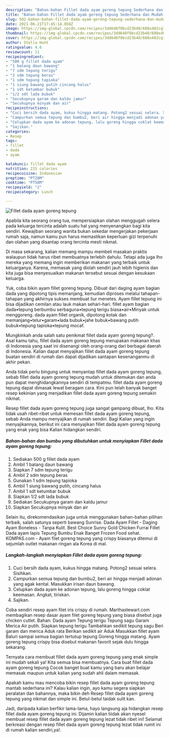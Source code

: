 ```yaml
---
description: "Bahan-bahan Fillet dada ayam goreng tepung Sederhana dan Mudah Dibuat"
title: "Bahan-bahan Fillet dada ayam goreng tepung Sederhana dan Mudah Dibuat"
slug: 502-bahan-bahan-fillet-dada-ayam-goreng-tepung-sederhana-dan-mudah-dibuat
date: 2021-06-21T17:45:14.058Z
image: https://img-global.cpcdn.com/recipes/3dd648f0bcd23b40/680x482cq70/fillet-dada-ayam-goreng-tepung-foto-resep-utama.jpg
thumbnail: https://img-global.cpcdn.com/recipes/3dd648f0bcd23b40/680x482cq70/fillet-dada-ayam-goreng-tepung-foto-resep-utama.jpg
cover: https://img-global.cpcdn.com/recipes/3dd648f0bcd23b40/680x482cq70/fillet-dada-ayam-goreng-tepung-foto-resep-utama.jpg
author: Stella Hunt
ratingvalue: 4.6
reviewcount: 11
recipeingredient:
- "500 g fillet dada ayam"
- "1 batang daun bawang"
- "7 sdm tepung terigu"
- "2 sdm tepung beras"
- "1 sdm tepung tapioka"
- "1 siung bawang putih cincang halus"
- "1 sdt ketumbar bubuk"
- "1/2 sdt lada bubuk"
- "Secukupnya garam dan kaldu jamur"
- "Secukupnya minyak dan air"
recipeinstructions:
- "Cuci bersih dada ayam, kukus hingga matang. Potong2 sesuai selera. Sisihkan."
- "Campurkan semua tepung dan bumbu2, beri air hingga menjadi adonan yang agak kental. Masukkan irisan daun bawang."
- "Celupkan dada ayam ke adonan tepung, lalu goreng hingga coklat keemasan. Angkat, tiriskan."
- "Sajikan."
categories:
- Resep
tags:
- fillet
- dada
- ayam

katakunci: fillet dada ayam 
nutrition: 215 calories
recipecuisine: Indonesian
preptime: "PT28M"
cooktime: "PT58M"
recipeyield: "2"
recipecategory: Lunch

---
```



![Fillet dada ayam goreng tepung](https://img-global.cpcdn.com/recipes/3dd648f0bcd23b40/680x482cq70/fillet-dada-ayam-goreng-tepung-foto-resep-utama.jpg)

Apabila kita seorang orang tua, mempersiapkan olahan menggugah selera pada keluarga tercinta adalah suatu hal yang menyenangkan bagi kita sendiri. Kewajiban seorang  wanita bukan sekedar mengerjakan pekerjaan rumah saja, namun kamu pun harus memastikan keperluan gizi terpenuhi dan olahan yang disantap orang tercinta mesti nikmat.

Di masa  sekarang, kalian memang mampu membeli masakan praktis walaupun tidak harus ribet membuatnya terlebih dahulu. Tetapi ada juga lho mereka yang memang ingin memberikan makanan yang terbaik untuk keluarganya. Karena, memasak yang diolah sendiri jauh lebih higienis dan kita juga bisa menyesuaikan makanan tersebut sesuai dengan kesukaan keluarga. 

Yuk, coba bikin ayam fillet goreng tepung. Dibuat dari daging ayam bagian dada yang dipotong tipis memanjang, kemudian diproses melalui tahapan-tahapan yang akhirnya sukses membuat liur menetes. Ayam fillet tepung ini bisa dijadikan cemilan atau lauk makan sehari-hari. fillet ayam bagian dada•tepung berbumbu serbaguna•tepung terigu biasa•air•Minyak untuk menggoreng. dada ayam fillet organik, dipotong kotak dan memanjang•telur•garam•lada bubuk•jahe bubuk•bawang putih bubuk•tepung tapioka•tepung mocaf.

Mungkinkah anda salah satu penikmat fillet dada ayam goreng tepung?. Asal kamu tahu, fillet dada ayam goreng tepung merupakan makanan khas di Indonesia yang saat ini disenangi oleh orang-orang dari berbagai daerah di Indonesia. Kalian dapat menyajikan fillet dada ayam goreng tepung buatan sendiri di rumah dan dapat dijadikan santapan kesenanganmu di akhir pekan.

Anda tidak perlu bingung untuk menyantap fillet dada ayam goreng tepung, sebab fillet dada ayam goreng tepung mudah untuk ditemukan dan anda pun dapat menghidangkannya sendiri di tempatmu. fillet dada ayam goreng tepung dapat dimasak lewat beragam cara. Kini pun telah banyak banget resep kekinian yang menjadikan fillet dada ayam goreng tepung semakin nikmat.

Resep fillet dada ayam goreng tepung juga sangat gampang dibuat, lho. Kita tidak usah ribet-ribet untuk memesan fillet dada ayam goreng tepung, sebab Anda mampu menyajikan di rumah sendiri. Bagi Kalian yang ingin menyajikannya, berikut ini cara menyajikan fillet dada ayam goreng tepung yang enak yang bisa Kalian hidangkan sendiri.

<!--inarticleads1-->

##### Bahan-bahan dan bumbu yang dibutuhkan untuk menyiapkan Fillet dada ayam goreng tepung:

1. Sediakan 500 g fillet dada ayam
1. Ambil 1 batang daun bawang
1. Siapkan 7 sdm tepung terigu
1. Ambil 2 sdm tepung beras
1. Gunakan 1 sdm tepung tapioka
1. Ambil 1 siung bawang putih, cincang halus
1. Ambil 1 sdt ketumbar bubuk
1. Siapkan 1/2 sdt lada bubuk
1. Sediakan Secukupnya garam dan kaldu jamur
1. Siapkan Secukupnya minyak dan air


Selain itu, direkomendasikan juga untuk menggunakan bahan-bahan pilihan terbaik, salah satunya seperti bawang Sunrise. Dada Ayam Fillet - Daging Ayam Boneless - Tanpa Kulit. Best Choice Sunny Gold Chicken Furrai Fillet Dada ayam lapis Tepung Bumbu Enak Banget Frozen Food sehat. KOMPAS.com - Ayam filet goreng tepung yang crispy biasanya ditemui di sejumlah outlet makanan ringan ala Korea di mal. 

<!--inarticleads2-->

##### Langkah-langkah menyiapkan Fillet dada ayam goreng tepung:

1. Cuci bersih dada ayam, kukus hingga matang. Potong2 sesuai selera. Sisihkan.
1. Campurkan semua tepung dan bumbu2, beri air hingga menjadi adonan yang agak kental. Masukkan irisan daun bawang.
1. Celupkan dada ayam ke adonan tepung, lalu goreng hingga coklat keemasan. Angkat, tiriskan.
1. Sajikan.


Coba sendiri resep ayam filet iris crispy di rumah. Marthastewart.com membagikan resep dasar ayam filet goreng tepung yang biasa disebut juga chicken cutlet. Bahan: Dada ayam Tepung terigu Tepung sagu Garam Merica Air putih. Siapkan tepung terigu Tambahkan sedikit tepung sagu Beri garam dan merica Aduk rata Berikan sedikit air Aduk Masukkan fillet ayam Baluri sampai semua bagian tertutup tepung Goreng hingga matang. Ayam goreng tepung crispy bisa disebut makanan favorit sejak dulu hingga sekarang. 

Ternyata cara membuat fillet dada ayam goreng tepung yang enak simple ini mudah sekali ya! Kita semua bisa membuatnya. Cara buat fillet dada ayam goreng tepung Cocok banget buat kamu yang baru akan belajar memasak maupun untuk kalian yang sudah ahli dalam memasak.

Apakah kamu mau mencoba bikin resep fillet dada ayam goreng tepung mantab sederhana ini? Kalau kalian ingin, ayo kamu segera siapkan peralatan dan bahannya, maka bikin deh Resep fillet dada ayam goreng tepung yang nikmat dan simple ini. Betul-betul taidak sulit kan. 

Jadi, daripada kalian berfikir lama-lama, hayo langsung aja hidangkan resep fillet dada ayam goreng tepung ini. Dijamin kalian tiidak akan nyesel membuat resep fillet dada ayam goreng tepung lezat tidak ribet ini! Selamat berkreasi dengan resep fillet dada ayam goreng tepung lezat tidak rumit ini di rumah kalian sendiri,ya!.

